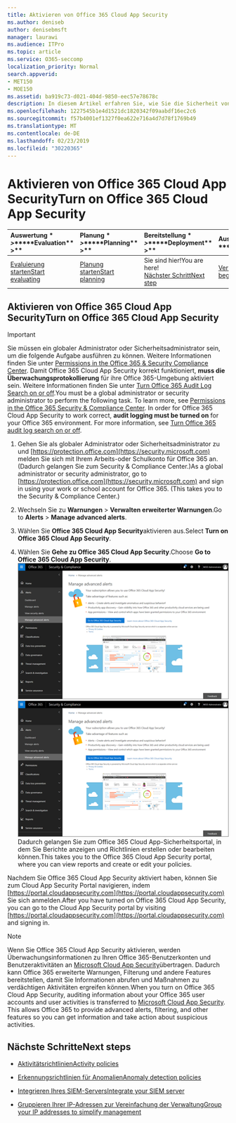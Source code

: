 ```yaml
---
title: Aktivieren von Office 365 Cloud App Security
ms.author: deniseb
author: denisebmsft
manager: laurawi
ms.audience: ITPro
ms.topic: article
ms.service: O365-seccomp
localization_priority: Normal
search.appverid:
- MET150
- MOE150
ms.assetid: ba919c73-d021-404d-9850-eec57e78678c
description: In diesem Artikel erfahren Sie, wie Sie die Sicherheit von Office 365 Cloud-Apps aktivieren, die von Cloud App Security in Microsoft Azure unterstützt wird.
ms.openlocfilehash: 1227545b1e4d1521dc1820342f09aabdf16ec2c6
ms.sourcegitcommit: f57b4001ef1327f0ea622e716a4d7d78f1769b49
ms.translationtype: MT
ms.contentlocale: de-DE
ms.lasthandoff: 02/23/2019
ms.locfileid: "30220365"
---
```

# <a name="turn-on-office-365-cloud-app-security"></a><span data-ttu-id="8779f-103">Aktivieren von Office 365 Cloud App Security</span><span class="sxs-lookup"><span data-stu-id="8779f-103">Turn on Office 365 Cloud App Security</span></span>
  
|<span data-ttu-id="8779f-104">Auswertung \* *\>*\*</span><span class="sxs-lookup"><span data-stu-id="8779f-104">\*\*\*\*Evaluation\*\* \>\*\*</span></span>|<span data-ttu-id="8779f-105">Planung \* *\>*\*</span><span class="sxs-lookup"><span data-stu-id="8779f-105">\*\*\*\*Planning\*\* \>\*\*</span></span>|<span data-ttu-id="8779f-106">Bereitstellung \* *\>*\*</span><span class="sxs-lookup"><span data-stu-id="8779f-106">\*\*\*\*Deployment\*\* \>\*\*</span></span>|<span data-ttu-id="8779f-107">Auslastung \* \* \* \*</span><span class="sxs-lookup"><span data-stu-id="8779f-107">\*\*\*\*Utilization\*\*\*\*</span></span>|
|:-----|:-----|:-----|:-----|
|[<span data-ttu-id="8779f-108">Evaluierung starten</span><span class="sxs-lookup"><span data-stu-id="8779f-108">Start evaluating</span></span>](office-365-cas-overview.md) <br/> |[<span data-ttu-id="8779f-109">Planung starten</span><span class="sxs-lookup"><span data-stu-id="8779f-109">Start planning</span></span>](get-ready-for-office-365-cas.md) <br/> |<span data-ttu-id="8779f-110">Sie sind hier!</span><span class="sxs-lookup"><span data-stu-id="8779f-110">You are here!</span></span>  <br/> [<span data-ttu-id="8779f-111">Nächster Schritt</span><span class="sxs-lookup"><span data-stu-id="8779f-111">Next step</span></span>](activity-policies-and-alerts.md) <br/> |[<span data-ttu-id="8779f-112">Verwendung beginnen</span><span class="sxs-lookup"><span data-stu-id="8779f-112">Start utilizing</span></span>](utilization-activities-for-ocas.md) <br/> |
  
## <a name="turn-on-office-365-cloud-app-security"></a><span data-ttu-id="8779f-113">Aktivieren von Office 365 Cloud App Security</span><span class="sxs-lookup"><span data-stu-id="8779f-113">Turn on Office 365 Cloud App Security</span></span>

> [!IMPORTANT]
> <span data-ttu-id="8779f-p101">Sie müssen ein globaler Administrator oder Sicherheitsadministrator sein, um die folgende Aufgabe ausführen zu können. Weitere Informationen finden Sie unter [Permissions in the Office 365 &amp; Security Compliance Center](permissions-in-the-security-and-compliance-center.md). Damit Office 365 Cloud App Security korrekt funktioniert, **muss die Überwachungsprotokollierung** für ihre Office 365-Umgebung aktiviert sein. Weitere Informationen finden Sie unter [Turn Office 365 Audit Log Search on or off](turn-audit-log-search-on-or-off.md).</span><span class="sxs-lookup"><span data-stu-id="8779f-p101">You must be a global administrator or security administrator to perform the following task. To learn more, see [Permissions in the Office 365 Security &amp; Compliance Center](permissions-in-the-security-and-compliance-center.md). In order for Office 365 Cloud App Security to work correct, **audit logging must be turned on** for your Office 365 environment. For more information, see [Turn Office 365 audit log search on or off](turn-audit-log-search-on-or-off.md).</span></span> 
  
1. <span data-ttu-id="8779f-p102">Gehen Sie als globaler Administrator oder Sicherheitsadministrator zu und [https://protection.office.com](https://security.microsoft.com) melden Sie sich mit Ihrem Arbeits-oder Schulkonto für Office 365 an. (Dadurch gelangen Sie zum Security &amp; Compliance Center.)</span><span class="sxs-lookup"><span data-stu-id="8779f-p102">As a global administrator or security administrator, go to [https://protection.office.com](https://security.microsoft.com) and sign in using your work or school account for Office 365. (This takes you to the Security &amp; Compliance Center.)</span></span> 
    
2. <span data-ttu-id="8779f-120">Wechseln Sie zu **Warnungen** \> **Verwalten erweiterter Warnungen**.</span><span class="sxs-lookup"><span data-stu-id="8779f-120">Go to **Alerts** \> **Manage advanced alerts**.</span></span>
    
3. <span data-ttu-id="8779f-121">Wählen Sie **Office 365 Cloud App Security**aktivieren aus.</span><span class="sxs-lookup"><span data-stu-id="8779f-121">Select **Turn on Office 365 Cloud App Security**.</span></span>
    
4. <span data-ttu-id="8779f-122">Wählen Sie **Gehe zu Office 365 Cloud App Security**.</span><span class="sxs-lookup"><span data-stu-id="8779f-122">Choose **Go to Office 365 Cloud App Security**.</span></span><br/><span data-ttu-id="8779f-123">![Wählen Sie im &amp; Security Compliance Center erweiterte Warnungen verwalten aus, um zu Office 365 Cloud App Security zu wechseln.](media/958632d4-03e3-4ade-8e22-d5509db6fca7.png)</span><span class="sxs-lookup"><span data-stu-id="8779f-123">![In the Security &amp; Compliance Center, choose Manage Advanced Alerts to go to Office 365 Cloud App Security](media/958632d4-03e3-4ade-8e22-d5509db6fca7.png)</span></span><br/><span data-ttu-id="8779f-124">Dadurch gelangen Sie zum Office 365 Cloud App-Sicherheitsportal, in dem Sie Berichte anzeigen und Richtlinien erstellen oder bearbeiten können.</span><span class="sxs-lookup"><span data-stu-id="8779f-124">This takes you to the Office 365 Cloud App Security portal, where you can view reports and create or edit your policies.</span></span>

<span data-ttu-id="8779f-125">Nachdem Sie Office 365 Cloud App Security aktiviert haben, können Sie zum Cloud App Security Portal navigieren, indem [https://portal.cloudappsecurity.com](https://portal.cloudappsecurity.com) Sie sich anmelden.</span><span class="sxs-lookup"><span data-stu-id="8779f-125">After you have turned on Office 365 Cloud App Security, you can go to the Cloud App Security portal by visiting [https://portal.cloudappsecurity.com](https://portal.cloudappsecurity.com) and signing in.</span></span>
    
> [!NOTE]
> <span data-ttu-id="8779f-p103">Wenn Sie Office 365 Cloud App Security aktivieren, werden Überwachungsinformationen zu Ihren Office 365-Benutzerkonten und Benutzeraktivitäten an [Microsoft Cloud App Security](https://aka.ms/whatiscas)übertragen. Dadurch kann Office 365 erweiterte Warnungen, Filterung und andere Features bereitstellen, damit Sie Informationen abrufen und Maßnahmen zu verdächtigen Aktivitäten ergreifen können.</span><span class="sxs-lookup"><span data-stu-id="8779f-p103">When you turn on Office 365 Cloud App Security, auditing information about your Office 365 user accounts and user activities is transferred to [Microsoft Cloud App Security](https://aka.ms/whatiscas). This allows Office 365 to provide advanced alerts, filtering, and other features so you can get information and take action about suspicious activities.</span></span> 
  
## <a name="next-steps"></a><span data-ttu-id="8779f-128">Nächste Schritte</span><span class="sxs-lookup"><span data-stu-id="8779f-128">Next steps</span></span>

- [<span data-ttu-id="8779f-129">Aktivitätsrichtlinien</span><span class="sxs-lookup"><span data-stu-id="8779f-129">Activity policies</span></span>](activity-policies-and-alerts.md)
    
- [<span data-ttu-id="8779f-130">Erkennungsrichtlinien für Anomalien</span><span class="sxs-lookup"><span data-stu-id="8779f-130">Anomaly detection policies</span></span>](anomaly-detection-policies-in-ocas.md)
    
- [<span data-ttu-id="8779f-131">Integrieren Ihres SIEM-Servers</span><span class="sxs-lookup"><span data-stu-id="8779f-131">Integrate your SIEM server</span></span>](integrate-your-siem-server-with-office-365-cas.md)
    
- [<span data-ttu-id="8779f-132">Gruppieren Ihrer IP-Adressen zur Vereinfachung der Verwaltung</span><span class="sxs-lookup"><span data-stu-id="8779f-132">Group your IP addresses to simplify management</span></span>](group-your-ip-addresses-in-ocas.md)
    

